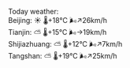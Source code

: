 Today weather:  
Beijing: ☀️   🌡️+18°C 🌬️↗26km/h  
Tianjin: ⛅️  🌡️+15°C 🌬️→19km/h  
Shijiazhuang: ⛅️  🌡️+12°C 🌬️↗7km/h  
Tangshan: ⛅️  🌡️+19°C 🌬️↗25km/h  
